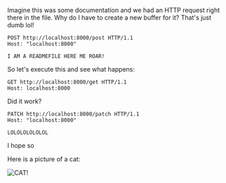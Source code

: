 Imagine this was some documentation and we had an HTTP request right there in
the file. Why do I have to create a new buffer for it? That's just dumb lol!

```http
POST http://localhost:8000/post HTTP/1.1
Host: "localhost:8000"

I AM A READMEFILE HERE ME ROAR!
```

So let's execute this and see what happens:

```http
GET http://localhost:8000/get HTTP/1.1
Host: localhost:8000
```

Did it work?

```http
PATCH http://localhost:8000/patch HTTP/1.1
Host: "localhost:8000"

LOLOLOLOLOLOL
```

I hope so

Here is a picture of a cat:

![CAT!](https://i.imgur.com/DKUR9Tk.png)
